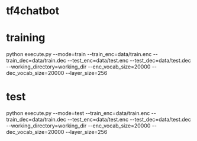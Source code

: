 # tf4chatbot

# training
python execute.py --mode=train --train_enc=data/train.enc --train_dec=data/train.dec --test_enc=data/test.enc --test_dec=data/test.dec --working_directory=working_dir --enc_vocab_size=20000 --dec_vocab_size=20000 --layer_size=256

# test
python execute.py --mode=test --train_enc=data/train.enc --train_dec=data/train.dec --test_enc=data/test.enc --test_dec=data/test.dec --working_directory=working_dir --enc_vocab_size=20000 --dec_vocab_size=20000 --layer_size=256

